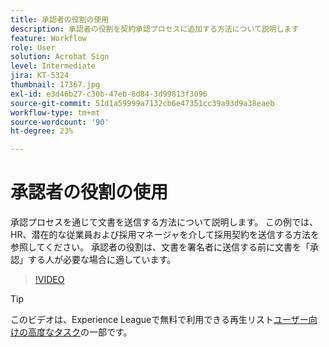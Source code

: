 ```yaml
---
title: 承認者の役割の使用
description: 承認者の役割を契約承認プロセスに追加する方法について説明します
feature: Workflow
role: User
solution: Acrobat Sign
level: Intermediate
jira: KT-5324
thumbnail: 17367.jpg
exl-id: e3d46b27-c30b-47eb-8d84-3d99813f3096
source-git-commit: 51d1a59999a7132cb6e47351cc39a93d9a38eaeb
workflow-type: tm+mt
source-wordcount: '90'
ht-degree: 23%

---
```


# 承認者の役割の使用

承認プロセスを通じて文書を送信する方法について説明します。 この例では、HR、潜在的な従業員および採用マネージャを介して採用契約を送信する方法を参照してください。 承認者の役割は、文書を署名者に送信する前に文書を「承認」する人が必要な場合に適しています。

>[!VIDEO](https://video.tv.adobe.com/v/343854?quality=12&learn=on&hidetitle=true)

>[!TIP]
>
>このビデオは、Experience Leagueで無料で利用できる再生リスト[ユーザー向けの高度なタスク](https://experienceleague.adobe.com/en/playlists/acrobat-sign-get-started-business-users)の一部です。


